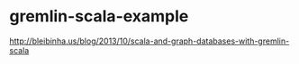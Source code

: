 gremlin-scala-example
=====================

http://bleibinha.us/blog/2013/10/scala-and-graph-databases-with-gremlin-scala
